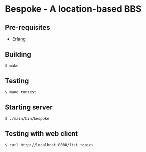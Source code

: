 # Bespoke - A location-based BBS

## Pre-requisites

- [Erlang](http://www.erlang.org/)

## Building

```
$ make
```

## Testing

```
$ make runtest
```

## Starting server

```
$ ./main/bin/bespoke
```

## Testing with web client

```
$ curl http://localhost:8080/list_topics
```
